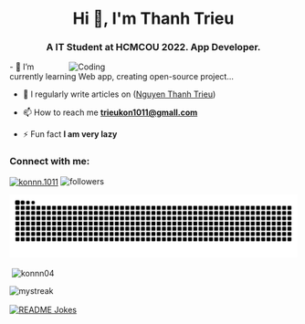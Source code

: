 <h1 align="center">Hi 👋, I'm Thanh Trieu</h1>
<h3 align="center">A IT Student at HCMCOU 2022. App Developer.</h3>
<img align="right" alt="Coding" width="400" src="https://i.pinimg.com/originals/23/81/31/2381317a16d677e250efd5cc5fbc0d3d.gif">
- 🌱 I’m currently learning Web app, creating open-source project...

- 📝 I regularly write articles on ([Nguyen Thanh Trieu](https://www.facebook.com/konnn.1011/))

- 📫 How to reach me **trieukon1011@gmall.com**

- ⚡ Fun fact **I am very lazy**

<h3 align="left">Connect with me:</h3>
<p align="left">
<a href="https://fb.com/konnn.1011" target="blank"><img align="center" src="https://raw.githubusercontent.com/rahuldkjain/github-profile-readme-generator/master/src/images/icons/Social/facebook.svg" alt="konnn.1011" height="30" width="40" /></a>
  <img alt="followers" src="https://img.shields.io/github/followers/konnn04?label=Followers&style=social">

</p>
<!--
 <h3 align="left">Languages and Tools:</h3>
<p align="left"> <a href="https://www.cprogramming.com/" target="_blank" rel="noreferrer"> <img src="https://raw.githubusercontent.com/devicons/devicon/master/icons/c/c-original.svg" alt="c" width="40" height="40"/> </a> <a href="https://www.w3schools.com/cpp/" target="_blank" rel="noreferrer"> <img src="https://raw.githubusercontent.com/devicons/devicon/master/icons/cplusplus/cplusplus-original.svg" alt="cplusplus" width="40" height="40"/> </a> <a href="https://www.w3schools.com/cs/" target="_blank" rel="noreferrer"> <img src="https://raw.githubusercontent.com/devicons/devicon/master/icons/csharp/csharp-original.svg" alt="csharp" width="40" height="40"/>  <a href="https://expressjs.com" target="_blank" rel="noreferrer"> <img src="https://raw.githubusercontent.com/devicons/devicon/master/icons/express/express-original-wordmark.svg" alt="express" width="40" height="40"/> </a> <a href="https://git-scm.com/" target="_blank" rel="noreferrer"> <img src="https://www.vectorlogo.zone/logos/git-scm/git-scm-icon.svg" alt="git" width="40" height="40"/> </a> <a href="https://www.w3.org/html/" target="_blank" rel="noreferrer"> <img src="https://raw.githubusercontent.com/devicons/devicon/master/icons/html5/html5-original-wordmark.svg" alt="html5" width="40" height="40"/> </a> <a href="https://developer.mozilla.org/en-US/docs/Web/JavaScript" target="_blank" rel="noreferrer"> <img src="https://raw.githubusercontent.com/devicons/devicon/master/icons/javascript/javascript-original.svg" alt="javascript" width="40" height="40"/> </a>  <a href="https://nodejs.org" target="_blank" rel="noreferrer"> <img src="https://raw.githubusercontent.com/devicons/devicon/master/icons/nodejs/nodejs-original-wordmark.svg" alt="nodejs" width="40" height="40"/> </a>  <a href="https://www.python.org" target="_blank" rel="noreferrer"> <img src="https://raw.githubusercontent.com/devicons/devicon/master/icons/python/python-original.svg" alt="python" width="40" height="40"/> </a> <a href="https://reactjs.org/" target="_blank" rel="noreferrer"> <img src="https://raw.githubusercontent.com/devicons/devicon/master/icons/react/react-original-wordmark.svg" alt="react" width="40" height="40"/> </a>  </p> -->

<img src="https://raw.githubusercontent.com/konnn04/konnn04/refs/heads/main/github-user-contribution.svg" alt="Snake animation">

<p>&nbsp;<img align="center" src="https://github-readme-stats.vercel.app/api?username=konnn04&show_icons=true&title_color=423181&text_color=1b4346&locale=en" alt="konnn04" /></p>

<p><img src="https://github-readme-streak-stats.herokuapp.com/?user=konnn04&theme=tokyonight" alt="mystreak"/></p>

<a href="https://readme-jokes.vercel.app"><img align="center" src="https://readme-jokes.vercel.app/api" alt="README Jokes"></a>



